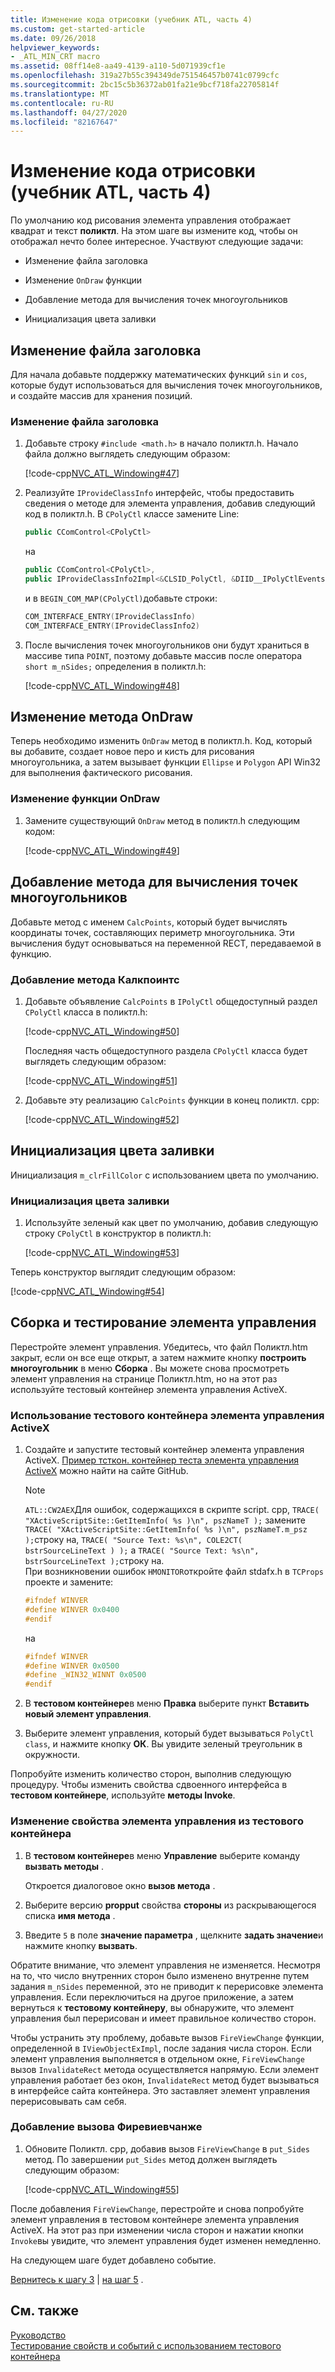 ```yaml
---
title: Изменение кода отрисовки (учебник ATL, часть 4)
ms.custom: get-started-article
ms.date: 09/26/2018
helpviewer_keywords:
- _ATL_MIN_CRT macro
ms.assetid: 08ff14e8-aa49-4139-a110-5d071939cf1e
ms.openlocfilehash: 319a27b55c394349de751546457b0741c0799cfc
ms.sourcegitcommit: 2bc15c5b36372ab01fa21e9bcf718fa22705814f
ms.translationtype: MT
ms.contentlocale: ru-RU
ms.lasthandoff: 04/27/2020
ms.locfileid: "82167647"
---
```

# <a name="changing-the-drawing-code-atl-tutorial-part-4"></a>Изменение кода отрисовки (учебник ATL, часть 4)

По умолчанию код рисования элемента управления отображает квадрат и текст **поликтл**. На этом шаге вы измените код, чтобы он отображал нечто более интересное. Участвуют следующие задачи:

- Изменение файла заголовка

- Изменение `OnDraw` функции

- Добавление метода для вычисления точек многоугольников

- Инициализация цвета заливки

## <a name="modifying-the-header-file"></a>Изменение файла заголовка

Для начала добавьте поддержку математических функций `sin` и `cos`, которые будут использоваться для вычисления точек многоугольников, и создайте массив для хранения позиций.

### <a name="to-modify-the-header-file"></a>Изменение файла заголовка

1. Добавьте строку `#include <math.h>` в начало поликтл.h. Начало файла должно выглядеть следующим образом:

    [!code-cpp[NVC_ATL_Windowing#47](../atl/codesnippet/cpp/changing-the-drawing-code-atl-tutorial-part-4_1.cpp)]

1. Реализуйте `IProvideClassInfo` интерфейс, чтобы предоставить сведения о методе для элемента управления, добавив следующий код в поликтл.h. В `CPolyCtl` классе замените Line:

    ```cpp
    public CComControl<CPolyCtl>
    ```

    на

    ```cpp
    public CComControl<CPolyCtl>,
    public IProvideClassInfo2Impl<&CLSID_PolyCtl, &DIID__IPolyCtlEvents, &LIBID_PolygonLib>
    ```

    и в `BEGIN_COM_MAP(CPolyCtl)`добавьте строки:

    ```cpp
    COM_INTERFACE_ENTRY(IProvideClassInfo)
    COM_INTERFACE_ENTRY(IProvideClassInfo2)
    ```

1. После вычисления точек многоугольников они будут храниться в массиве типа `POINT`, поэтому добавьте массив после оператора `short m_nSides;` определения в поликтл.h:

    [!code-cpp[NVC_ATL_Windowing#48](../atl/codesnippet/cpp/changing-the-drawing-code-atl-tutorial-part-4_2.h)]

## <a name="modifying-the-ondraw-method"></a>Изменение метода OnDraw

Теперь необходимо изменить `OnDraw` метод в поликтл.h. Код, который вы добавите, создает новое перо и кисть для рисования многоугольника, а затем вызывает функции `Ellipse` и `Polygon` API Win32 для выполнения фактического рисования.

### <a name="to-modify-the-ondraw-function"></a>Изменение функции OnDraw

1. Замените существующий `OnDraw` метод в поликтл.h следующим кодом:

    [!code-cpp[NVC_ATL_Windowing#49](../atl/codesnippet/cpp/changing-the-drawing-code-atl-tutorial-part-4_3.cpp)]

## <a name="adding-a-method-to-calculate-the-polygon-points"></a>Добавление метода для вычисления точек многоугольников

Добавьте метод с именем `CalcPoints`, который будет вычислять координаты точек, составляющих периметр многоугольника. Эти вычисления будут основываться на переменной RECT, передаваемой в функцию.

### <a name="to-add-the-calcpoints-method"></a>Добавление метода Калкпоинтс

1. Добавьте объявление `CalcPoints` в `IPolyCtl` общедоступный раздел `CPolyCtl` класса в поликтл.h:

    [!code-cpp[NVC_ATL_Windowing#50](../atl/codesnippet/cpp/changing-the-drawing-code-atl-tutorial-part-4_4.h)]

    Последняя часть общедоступного раздела `CPolyCtl` класса будет выглядеть следующим образом:

    [!code-cpp[NVC_ATL_Windowing#51](../atl/codesnippet/cpp/changing-the-drawing-code-atl-tutorial-part-4_5.h)]

1. Добавьте эту реализацию `CalcPoints` функции в конец поликтл. cpp:

    [!code-cpp[NVC_ATL_Windowing#52](../atl/codesnippet/cpp/changing-the-drawing-code-atl-tutorial-part-4_6.cpp)]

## <a name="initializing-the-fill-color"></a>Инициализация цвета заливки

Инициализация `m_clrFillColor` с использованием цвета по умолчанию.

### <a name="to-initialize-the-fill-color"></a>Инициализация цвета заливки

1. Используйте зеленый как цвет по умолчанию, добавив следующую строку `CPolyCtl` в конструктор в поликтл.h:

    [!code-cpp[NVC_ATL_Windowing#53](../atl/codesnippet/cpp/changing-the-drawing-code-atl-tutorial-part-4_7.h)]

Теперь конструктор выглядит следующим образом:

[!code-cpp[NVC_ATL_Windowing#54](../atl/codesnippet/cpp/changing-the-drawing-code-atl-tutorial-part-4_8.h)]

## <a name="building-and-testing-the-control"></a>Сборка и тестирование элемента управления

Перестройте элемент управления. Убедитесь, что файл Поликтл.htm закрыт, если он все еще открыт, а затем нажмите кнопку **построить многоугольник** в меню **Сборка** . Вы можете снова просмотреть элемент управления на странице Поликтл.htm, но на этот раз используйте тестовый контейнер элемента управления ActiveX.

### <a name="to-use-the-activex-control-test-container"></a>Использование тестового контейнера элемента управления ActiveX

1. Создайте и запустите тестовый контейнер элемента управления ActiveX. [Пример тсткон. контейнер теста элемента управления ActiveX](https://github.com/Microsoft/VCSamples/tree/master/VC2010Samples/MFC/ole/TstCon) можно найти на сайте GitHub.

    > [!NOTE]
    > `ATL::CW2AEX`Для ошибок, содержащихся в скрипте script. cpp, `TRACE( "XActiveScriptSite::GetItemInfo( %s )\n", pszNameT );` замените `TRACE( "XActiveScriptSite::GetItemInfo( %s )\n", pszNameT.m_psz );`строку на, `TRACE( "Source Text: %s\n", COLE2CT( bstrSourceLineText ) );` а `TRACE( "Source Text: %s\n", bstrSourceLineText );`строку на.<br/>
    > При возникновении ошибок `HMONITOR`откройте файл stdafx.h в `TCProps` проекте и замените:
    >
    > ```cpp
    > #ifndef WINVER
    > #define WINVER 0x0400
    > #endif
    > ```
    >
    > на
    >
    > ```cpp
    > #ifndef WINVER
    > #define WINVER 0x0500
    > #define _WIN32_WINNT 0x0500
    > #endif
    > ```

1. В **тестовом контейнере**в меню **Правка** выберите пункт **Вставить новый элемент управления**.

1. Выберите элемент управления, который будет вызываться `PolyCtl class`, и нажмите кнопку **ОК**. Вы увидите зеленый треугольник в окружности.

Попробуйте изменить количество сторон, выполнив следующую процедуру. Чтобы изменить свойства сдвоенного интерфейса в **тестовом контейнере**, используйте **методы Invoke**.

### <a name="to-modify-a-controls-property-from-within-the-test-container"></a>Изменение свойства элемента управления из тестового контейнера

1. В **тестовом контейнере**в меню **Управление** выберите команду **вызвать методы** .

    Откроется диалоговое окно **вызов метода** .

1. Выберите версию **propput** свойства **стороны** из раскрывающегося списка **имя метода** .

1. Введите `5` в поле **значение параметра** , щелкните **задать значение**и нажмите кнопку **вызвать**.

Обратите внимание, что элемент управления не изменяется. Несмотря на то, что число внутренних сторон было изменено внутренне путем задания `m_nSides` переменной, это не приводит к перерисовке элемента управления. Если переключиться на другое приложение, а затем вернуться к **тестовому контейнеру**, вы обнаружите, что элемент управления был перерисован и имеет правильное количество сторон.

Чтобы устранить эту проблему, добавьте вызов `FireViewChange` функции, определенной в `IViewObjectExImpl`, после задания числа сторон. Если элемент управления выполняется в отдельном окне, `FireViewChange` вызов `InvalidateRect` метода осуществляется напрямую. Если элемент управления работает без окон, `InvalidateRect` метод будет вызываться в интерфейсе сайта контейнера. Это заставляет элемент управления перерисовывать сам себя.

### <a name="to-add-a-call-to-fireviewchange"></a>Добавление вызова Фиревиевчанже

1. Обновите Поликтл. cpp, добавив вызов `FireViewChange` в `put_Sides` метод. По завершении `put_Sides` метод должен выглядеть следующим образом:

    [!code-cpp[NVC_ATL_Windowing#55](../atl/codesnippet/cpp/changing-the-drawing-code-atl-tutorial-part-4_9.cpp)]

После добавления `FireViewChange`, перестройте и снова попробуйте элемент управления в тестовом контейнере элемента управления ActiveX. На этот раз при изменении числа сторон и нажатии кнопки `Invoke`вы увидите, что элемент управления будет изменен немедленно.

На следующем шаге будет добавлено событие.

[Вернитесь к шагу 3](../atl/adding-a-property-to-the-control-atl-tutorial-part-3.md) &#124; [на шаг 5](../atl/adding-an-event-atl-tutorial-part-5.md) .

## <a name="see-also"></a>См. также

[Руководство](../atl/active-template-library-atl-tutorial.md)<br/>
[Тестирование свойств и событий с использованием тестового контейнера](../mfc/testing-properties-and-events-with-test-container.md)
